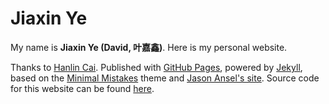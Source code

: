 # Jiaxin Ye

My name is **Jiaxin Ye (David, 叶嘉鑫)**. Here is my personal website. 

Thanks to [Hanlin Cai](https://github.com/GuangLun2000/GuangLun2000.github.io). Published with [GitHub Pages](https://pages.github.com/), powered by [Jekyll](https://jekyllrb.com/), based on the [Minimal Mistakes](https://mademistakes.com/) theme and [Jason Ansel's site](https://github.com/jansel/jansel.github.io). Source code for this website can be found [here](https://github.com/GuangLun2000/GuangLun2000.github.io).
